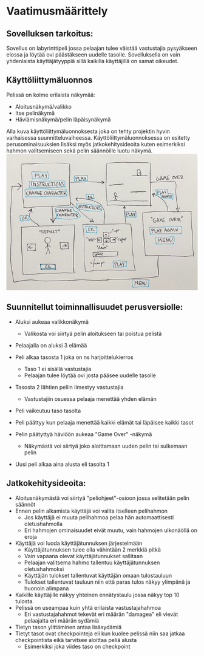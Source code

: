 # Vaatimusmäärittely

## Sovelluksen tarkoitus:

Sovellus on labyrinttipeli jossa pelaajan tulee väistää vastustajia pysyäkseen elossa ja löytää ovi päästäkseen uudelle tasolle.
Sovelluksella on vain yhdenlaista käyttäjätyyppiä sillä kaikilla käyttäjillä on samat oikeudet.

## Käyttöliittymäluonnos

Pelissä on kolme erilaista näkymää:
- Aloitusnäkymä/valikko
- Itse pelinäkymä
- Häviämisnäkymä/pelin läpäisynäkymä

Alla kuva käyttöliittymäluonnoksesta joka on tehty projektin hyvin varhaisessa suunnitteluvaiheessa. Käyttöliittymäluonnoksessa on esitetty perusominaisuuksien lisäksi myös jatkokehitysideoita kuten esimerkiksi hahmon valitsemiseen sekä pelin säännöille luotu näkymä.
![Käyttöliittymäluonnos](https://github.com/laurelcrelia/ot-harjoitustyo/blob/master/dokumentaatio/kayttoliittymaluonnos.jpg)

## Suunnitellut toiminnallisuudet perusversiolle:

- Aluksi aukeaa valikkonäkymä
  - Valikosta voi siirtyä pelin aloitukseen tai poistua pelistä
  
- Pelaajalla on aluksi 3 elämää

- Peli alkaa tasosta 1 joka on ns harjoittelukierros
  - Taso 1 ei sisällä vastustajia 
  - Pelaajan tulee löytää ovi josta pääsee uudelle tasolle
  
- Tasosta 2 lähtien peliin ilmestyy vastustajia
  - Vastustajiin osuessa pelaaja menettää yhden elämän
  
- Peli vaikeutuu taso tasolta
- Peli päättyy kun pelaaja menettää kaikki elämät tai läpäisee kaikki tasot

- Pelin päätyttyä häviöön aukeaa "Game Over" -näkymä
  - Näkymästä voi siirtyä joko aloittamaan uuden pelin tai sulkemaan pelin
  
- Uusi peli alkaa aina alusta eli tasolta 1


## Jatkokehitysideoita:

- Aloitusnäkymästä voi siirtyä "peliohjeet"-osioon jossa selitetään pelin säännöt
- Ennen pelin alkamista käyttäjä voi valita itselleen pelihahmon
  - Jos käyttäjä ei muuta pelihahmoa pelaa hän automaattisesti oletushahmolla
  - Eri hahmojen ominaisuudet eivät muutu, vain hahmojen ulkonäöllä on eroja
- Käyttäjä voi luoda käyttäjätunnuksen järjestelmään
  - Käyttäjätunnuksen tulee olla vähintään 2 merkkiä pitkä
  - Vain vapaana olevat käyttäjätunnukset sallitaan
  - Pelaajan valitsema hahmo tallentuu käyttäjätunnuksen oletushahmoksi
  - Käyttäjän tulokset tallentuvat käyttäjän omaan tulostauluun
  - Tulokset tallentuvat tauluun niin että paras tulos näkyy ylimpänä ja huonoin alimpana
- Kaikille käyttäjille näkyy yhteinen ennätystaulu jossa näkyy top 10 tulosta.
- Pelissä on useampaa kuin yhtä erilaista vastustajahahmoa
  - Eri vastustajahahmot tekevät eri määrän "damagea" eli vievät pelaajalta eri määrän sydämiä
- Tietyn tason ylittäminen antaa lisäsydämiä
- Tietyt tasot ovat checkpointeja eli kun kuolee pelissä niin saa jatkaa checkpointista eikä tarvitsee aloittaa peliä alusta
  - Esimerkiksi joka viides taso on checkpoint
